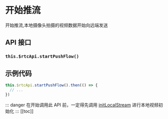 # 开始推流

开始推流,本地摄像头拍摄的视频数据开始向远端发送

## API 接口

### `this.$rtcApi.startPushFlow()`

## 示例代码

```js
this.$rtcApi.startPushFlow().then(() => {
  // ...
})
```

::: danger
在开始调用此 API 前，一定得先调用 [initLocalStream](initLocalStream.html) 进行本地视频初始化
:::
[[toc]]
